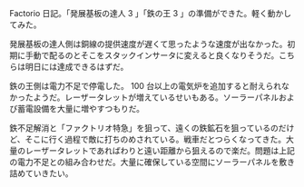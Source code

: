 Factorio 日記。「発展基板の達人 3 」「鉄の王 3 」の準備ができた。軽く動かしてみた。

発展基板の達人側は銅線の提供速度が遅くて思ったような速度が出なかった。初期に手動で配るのとそこをスタックインサータに変えると良くなりそうだ。こちらは明日には達成できるはずだ。

鉄の王側は電力不足で停電した。 100 台以上の電気炉を追加すると耐えられなかったようだ。レーザータレットが増えているせいもある。ソーラーパネルおよび蓄電設備を大量に増やすつもりだ。

鉄不足解消と「ファクトリオ特急」を狙って、遠くの鉄鉱石を狙っているのだけど、そこに行く過程で敵に打ちのめされている。戦車だとつらくなってきた。大量のレーザータレットであればわりと遠い距離から狙えるので楽だ。問題は上記の電力不足との組み合わせだ。大量に確保している空間にソーラーパネルを敷き詰めていきたい。
